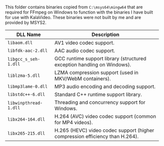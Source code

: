 This folder contains binaries copied from `C:\msys64\mingw64` that are required for FFmpeg on Windows to function with the binaries I have built for use with KalaVideo. These binaries were not built by me and are provided by MSYS2.

| DLL Name             | Description |
|----------------------|-------------|
| `libaom.dll`          | AV1 video codec support. |
| `libfdk-aac-2.dll`    | AAC audio codec support. |
| `libgcc_s_seh-1.dll`  | GCC runtime support library (structured exception handling on Windows). |
| `liblzma-5.dll`       | LZMA compression support (used in MKV/WebM containers). |
| `libmp3lame-0.dll`    | MP3 audio encoding and decoding support. |
| `libstdc++-6.dll`     | Standard C++ runtime support library. |
| `libwinpthread-1.dll` | Threading and concurrency support for Windows. |
| `libx264-164.dll`     | H.264 (AVC) video codec support (common for MP4 videos). |
| `libx265-215.dll`     | H.265 (HEVC) video codec support (higher compression efficiency than H.264). |
